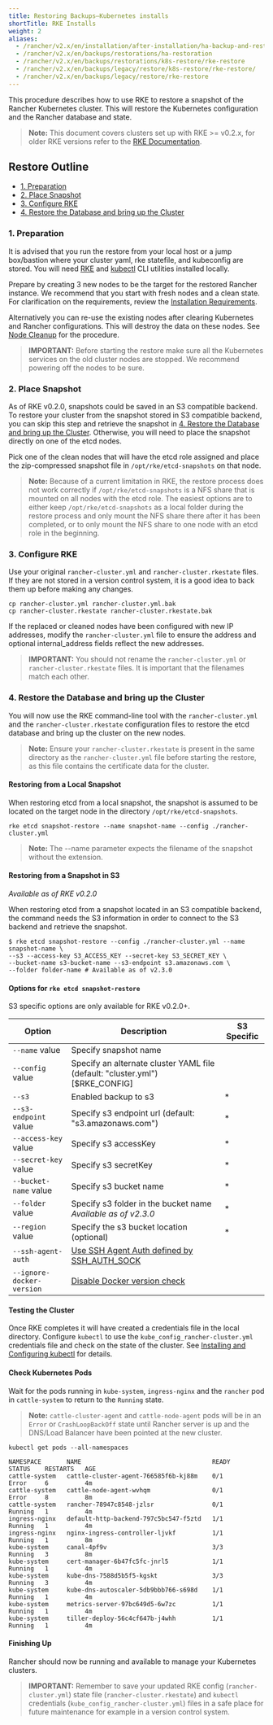 ```yaml
---
title: Restoring Backups—Kubernetes installs
shortTitle: RKE Installs
weight: 2
aliases:
  - /rancher/v2.x/en/installation/after-installation/ha-backup-and-restoration/
  - /rancher/v2.x/en/backups/restorations/ha-restoration
  - /rancher/v2.x/en/backups/restorations/k8s-restore/rke-restore
  - /rancher/v2.x/en/backups/legacy/restore/k8s-restore/rke-restore/
  - /rancher/v2.x/en/backups/legacy/restore/rke-restore
---
```


This procedure describes how to use RKE to restore a snapshot of the Rancher Kubernetes cluster. 
This will restore the Kubernetes configuration and the Rancher database and state.

> **Note:** This document covers clusters set up with RKE >= v0.2.x, for older RKE versions refer to the [RKE Documentation]({{<baseurl>}}/rke/latest/en/etcd-snapshots/restoring-from-backup).

## Restore Outline

<!-- TOC -->

- [1. Preparation](#1-preparation)
- [2. Place Snapshot](#2-place-snapshot)
- [3. Configure RKE](#3-configure-rke)
- [4. Restore the Database and bring up the Cluster](#4-restore-the-database-and-bring-up-the-cluster)

<!-- /TOC -->

### 1. Preparation

It is advised that you run the restore from your local host or a jump box/bastion where your cluster yaml, rke statefile, and kubeconfig are stored.  You will need [RKE]({{<baseurl>}}/rke/latest/en/installation/) and [kubectl]({{<baseurl>}}/rancher/v2.x/en/faq/kubectl/) CLI utilities installed locally.

Prepare by creating 3 new nodes to be the target for the restored Rancher instance.  We recommend that you start with fresh nodes and a clean state. For clarification on the requirements, review the [Installation Requirements](https://rancher.com/docs/rancher/v2.x/en/installation/requirements/).  

Alternatively you can re-use the existing nodes after clearing Kubernetes and Rancher configurations. This will destroy the data on these nodes. See [Node Cleanup]({{<baseurl>}}/rancher/v2.x/en/faq/cleaning-cluster-nodes/) for the procedure.

> **IMPORTANT:** Before starting the restore make sure all the Kubernetes services on the old cluster nodes are stopped. We recommend powering off the nodes to be sure.

### 2. Place Snapshot

As of RKE v0.2.0, snapshots could be saved in an S3 compatible backend. To restore your cluster from the snapshot stored in S3 compatible backend, you can skip this step and retrieve the snapshot in [4. Restore the Database and bring up the Cluster](#4-restore-the-database-and-bring-up-the-cluster). Otherwise, you will need to place the snapshot directly on one of the etcd nodes.

Pick one of the clean nodes that will have the etcd role assigned and place the zip-compressed snapshot file in `/opt/rke/etcd-snapshots` on that node.

> **Note:** Because of a current limitation in RKE, the restore process does not work correctly if `/opt/rke/etcd-snapshots` is a NFS share that is mounted on all nodes with the etcd role. The easiest options are to either keep `/opt/rke/etcd-snapshots` as a local folder during the restore process and only mount the NFS share there after it has been completed, or to only mount the NFS share to one node with an etcd role in the beginning.

### 3. Configure RKE

Use your original `rancher-cluster.yml` and `rancher-cluster.rkestate` files. If they are not stored in a version control system, it is a good idea to back them up before making any changes.

```
cp rancher-cluster.yml rancher-cluster.yml.bak
cp rancher-cluster.rkestate rancher-cluster.rkestate.bak
```

If the replaced or cleaned nodes have been configured with new IP addresses, modify the `rancher-cluster.yml` file to ensure the address and optional internal_address fields reflect the new addresses.

> **IMPORTANT:** You should not rename the `rancher-cluster.yml` or `rancher-cluster.rkestate` files. It is important that the filenames match each other.

### 4. Restore the Database and bring up the Cluster

You will now use the RKE command-line tool with the `rancher-cluster.yml` and the `rancher-cluster.rkestate` configuration files to restore the etcd database and bring up the cluster on the new nodes.

> **Note:** Ensure your `rancher-cluster.rkestate` is present in the same directory as the `rancher-cluster.yml` file before starting the restore, as this file contains the certificate data for the cluster.

#### Restoring from a Local Snapshot

When restoring etcd from a local snapshot, the snapshot is assumed to be located on the target node in the directory `/opt/rke/etcd-snapshots`.

```
rke etcd snapshot-restore --name snapshot-name --config ./rancher-cluster.yml
```

> **Note:** The --name parameter expects the filename of the snapshot without the extension.

#### Restoring from a Snapshot in S3

_Available as of RKE v0.2.0_

When restoring etcd from a snapshot located in an S3 compatible backend, the command needs the S3 information in order to connect to the S3 backend and retrieve the snapshot.

```
$ rke etcd snapshot-restore --config ./rancher-cluster.yml --name snapshot-name \
--s3 --access-key S3_ACCESS_KEY --secret-key S3_SECRET_KEY \
--bucket-name s3-bucket-name --s3-endpoint s3.amazonaws.com \
--folder folder-name # Available as of v2.3.0
```

#### Options for `rke etcd snapshot-restore`

S3 specific options are only available for RKE v0.2.0+.

| Option | Description | S3 Specific |
| --- | --- | ---|
| `--name` value            |  Specify snapshot name | |
| `--config` value          |  Specify an alternate cluster YAML file (default: "cluster.yml") [$RKE_CONFIG] | |
| `--s3`                    |  Enabled backup to s3 |* |
| `--s3-endpoint` value     |  Specify s3 endpoint url (default: "s3.amazonaws.com") | * |
| `--access-key` value      |  Specify s3 accessKey | *|
| `--secret-key` value      |  Specify s3 secretKey | *|
| `--bucket-name` value     |  Specify s3 bucket name | *|
| `--folder` value |  Specify s3 folder in the bucket name _Available as of v2.3.0_ | *|
| `--region` value          |  Specify the s3 bucket location (optional) | *|
| `--ssh-agent-auth`      |   [Use SSH Agent Auth defined by SSH_AUTH_SOCK]({{<baseurl>}}/rke/latest/en/config-options/#ssh-agent) | |
| `--ignore-docker-version`  | [Disable Docker version check]({{<baseurl>}}/rke/latest/en/config-options/#supported-docker-versions) |

#### Testing the Cluster

Once RKE completes it will have created a credentials file in the local directory.  Configure `kubectl` to use the `kube_config_rancher-cluster.yml` credentials file and check on the state of the cluster. See [Installing and Configuring kubectl]({{<baseurl>}}/rancher/v2.x/en/faq/kubectl/#configuration) for details.

#### Check Kubernetes Pods

Wait for the pods running in `kube-system`, `ingress-nginx` and the `rancher` pod in `cattle-system` to return to the `Running` state.

> **Note:** `cattle-cluster-agent` and `cattle-node-agent` pods will be in an `Error` or `CrashLoopBackOff` state until Rancher server is up and the DNS/Load Balancer have been pointed at the new cluster.

```
kubectl get pods --all-namespaces

NAMESPACE       NAME                                    READY     STATUS    RESTARTS   AGE
cattle-system   cattle-cluster-agent-766585f6b-kj88m    0/1       Error     6          4m
cattle-system   cattle-node-agent-wvhqm                 0/1       Error     8          8m
cattle-system   rancher-78947c8548-jzlsr                0/1       Running   1          4m
ingress-nginx   default-http-backend-797c5bc547-f5ztd   1/1       Running   1          4m
ingress-nginx   nginx-ingress-controller-ljvkf          1/1       Running   1          8m
kube-system     canal-4pf9v                             3/3       Running   3          8m
kube-system     cert-manager-6b47fc5fc-jnrl5            1/1       Running   1          4m
kube-system     kube-dns-7588d5b5f5-kgskt               3/3       Running   3          4m
kube-system     kube-dns-autoscaler-5db9bbb766-s698d    1/1       Running   1          4m
kube-system     metrics-server-97bc649d5-6w7zc          1/1       Running   1          4m
kube-system     tiller-deploy-56c4cf647b-j4whh          1/1       Running   1          4m
```

#### Finishing Up

Rancher should now be running and available to manage your Kubernetes clusters. 
> **IMPORTANT:** Remember to save your updated RKE config (`rancher-cluster.yml`) state file (`rancher-cluster.rkestate`) and `kubectl` credentials (`kube_config_rancher-cluster.yml`) files in a safe place for future maintenance for example in a version control system.
